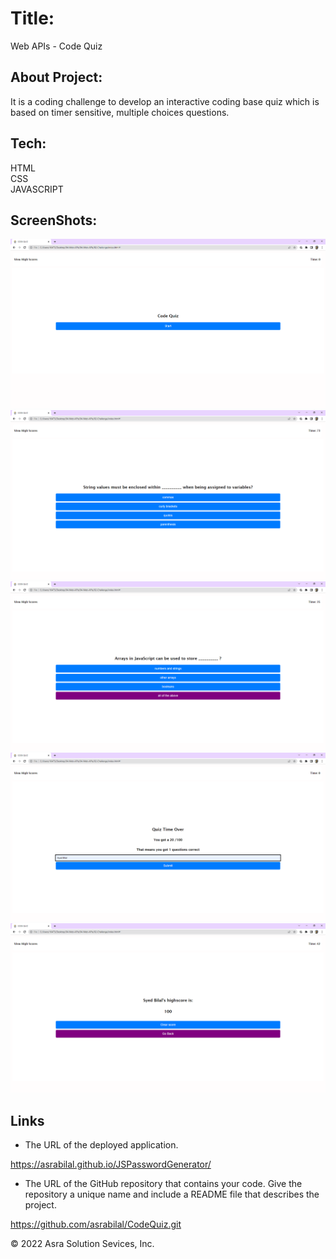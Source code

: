 # Title:

Web APIs - Code Quiz

## About Project:

It is a coding challenge to develop an interactive coding base quiz which is based on timer sensitive, multiple choices questions.

## Tech:

HTML<br/>
CSS<br/>
JAVASCRIPT

## ScreenShots:

![Home Page](./Assets/images/11.png)
![Quiz Page](./Assets/images/12.png)
![Hover effect on button](./Assets/images/13.png)
![Quiz time over Page](./Assets/images/14.png)
![View High Score Page](./Assets/images/15.png)

## Links

* The URL of the deployed application.

https://asrabilal.github.io/JSPasswordGenerator/

* The URL of the GitHub repository that contains your code. Give the repository a unique name and include a README file that describes the project.

https://github.com/asrabilal/CodeQuiz.git

© 2022 Asra Solution Sevices, Inc.
